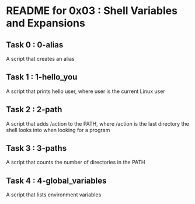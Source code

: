 # README for 0x03 : Shell Variables and Expansions

## Task 0 : 0-alias
A script that creates an alias
## Task 1 : 1-hello_you
A script that prints hello user, where user is the current Linux user
## Task 2 : 2-path
A script that adds /action to the PATH, where /action is the last directory the shell looks into when looking for a program
## Task 3 : 3-paths
A script that counts the number of directories in the PATH
## Task 4 : 4-global_variables
A script that lists environment variables
